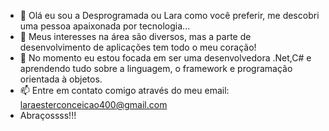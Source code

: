 - 👋 Olá eu sou a Desprogramada ou Lara como você preferir,  me descobri uma pessoa  apaixonada por tecnologia...
- 👀 Meus interesses na área são diversos, mas a parte de desenvolvimento de aplicações tem todo o meu coração!
- 🌱 No momento eu estou focada em ser uma desenvolvedora .Net,C# e aprendendo tudo sobre a linguagem, o framework e programação orientada à objetos.
- 📫 Entre em contato comigo através do meu email: laraesterconceicao400@gmail.com
- Abraçossss!!!

<!---
lahlara7/lahlara7 is a ✨ special ✨ repository because its `README.md` (this file) appears on your GitHub profile.
You can click the Preview link to take a look at your changes.
--->
